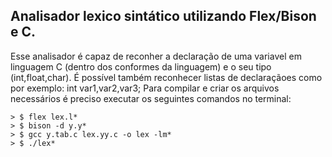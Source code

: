 ## Analisador lexico sintático utilizando Flex/Bison e C. 
Esse analisador é capaz de reconher a declaração de uma variavel em linguagem C (dentro dos conformes da linguagem) e o seu tipo (int,float,char). É possível também reconhecer listas de declaraçãoes como por exemplo: int var1,var2,var3;
Para compilar e criar os arquivos necessários é preciso executar os seguintes comandos no terminal:
```
> $ flex lex.l*
> $ bison -d y.y*
> $ gcc y.tab.c lex.yy.c -o lex -lm*
> $ ./lex*
```

